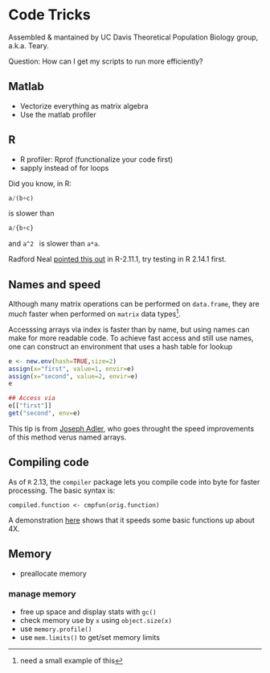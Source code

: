 Code Tricks
===========

Assembled & mantained by UC Davis Theoretical Population Biology group,
a.k.a. Teary.


Question: How can I get my scripts to run more efficiently?

Matlab
-----

 * Vectorize everything as matrix algebra
 * Use the matlab profiler

R
-----

* R profiler: Rprof (functionalize your code first)
* sapply instead of for loops


Did you know, in R:

```R
a/(b+c)
````

is slower than

```R
a/{b+c}
```

and  `a^2 ` is slower than `a*a`.  

Radford Neal [pointed this out](http://radfordneal.wordpress.com/2010/08/19/speeding-up-parentheses-and-lots-more-in-r/) in  R-2.11.1, try testing in R 2.14.1 first.  

## Names and speed

Although many matrix operations can be performed on `data.frame`, they are _much_ faster when performed on `matrix` data types[^dfmat].

[^dfmat]: need a small example of this

Accesssing arrays via index is faster than by name, but using names can make for more readable code. 
To achieve fast access and still use names, one can construct an environment that uses a hash table for lookup

```R
e <- new.env(hash=TRUE,size=2)
assign(x="first", value=1, envir=e)
assign(x="second", value=2, envir=e)
e

## Access via
e[["first"]]
get("second", env=e)
```

This tip is from [Joseph Adler](http://broadcast.oreilly.com/2010/03/lookup-performance-in-r.html), who goes throught the speed improvements of this method verus named arrays.


## Compiling code

As of `R` 2.13, the `compiler` package lets you compile code into byte for faster processing.  The basic syntax is:

`compiled.function <- cmpfun(orig.function)`

A demonstration [here](http://dirk.eddelbuettel.com/blog/2011/04/12/) shows that it speeds some basic functions up about 4X.

## Memory 

* preallocate memory 

###  manage memory

* free up space and display stats with `gc()`
* check memory use by `x` using `object.size(x)`
* use `memory.profile()`
* use `mem.limits()` to get/set memory limits
